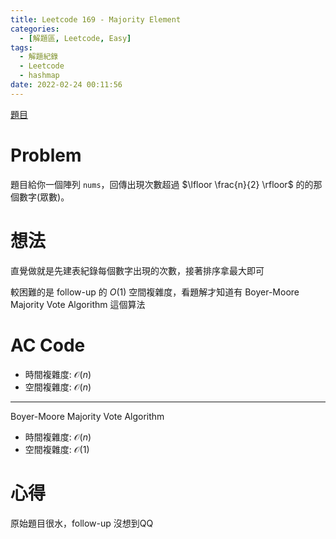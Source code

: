 ```yaml
---
title: Leetcode 169 - Majority Element
categories:
  - [解題區, Leetcode, Easy]
tags:
  - 解題紀錄
  - Leetcode
  - hashmap
date: 2022-02-24 00:11:56
---
```


[題目](https://leetcode.com/problems/majority-element/)

# Problem

題目給你一個陣列 `nums`，回傳出現次數超過 $\lfloor \frac{n}{2} \rfloor$ 的的那個數字(眾數)。

# 想法

直覺做就是先建表紀錄每個數字出現的次數，接著排序拿最大即可

較困難的是 follow-up 的 $O(1)$ 空間複雜度，看題解才知道有 Boyer-Moore Majority Vote Algorithm 這個算法

# AC Code

<script src="https://emgithub.com/embed-v2.js?target=https%3A%2F%2Fgithub.com%2Froy4801%2Fsolved_problems%2Fblob%2Fmaster%2Fleetcode%2F169.cpp%23L69-L88&style=github&type=code&showBorder=on&showLineNumbers=on&showFileMeta=on&showFullPath=on&showCopy=on"></script>

- 時間複雜度: $\mathcal{O}(n)$
- 空間複雜度: $\mathcal{O}(n)$

---

<script src="https://emgithub.com/embed-v2.js?target=https%3A%2F%2Fgithub.com%2Froy4801%2Fsolved_problems%2Fblob%2Fmaster%2Fleetcode%2F169.cpp%23L92-L116&style=github&type=code&showBorder=on&showLineNumbers=on&showFileMeta=on&showFullPath=on&showCopy=on"></script>

Boyer-Moore Majority Vote Algorithm

- 時間複雜度: $\mathcal{O}(n)$
- 空間複雜度: $\mathcal{O}(1)$

<!-- # 賞析 -->

# 心得

原始題目很水，follow-up 沒想到QQ
